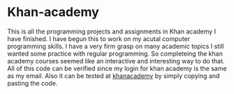 # Khan-academy
This is all the programming projects and assignments in Khan academy I have finished. I have begun this to work on my acutal computer programming skills. I have a very firm grasp on many academic topics I still wanted some practice with regular programming. So completeing the khan academy courses seemed like an interactive and interesting way to do that. All of this code can be verified since my login for khan academy is the same as my email. Also it can be tested at <a href="https://www.khanacademy.org/computer-programming/new/pjs" >khanacademy</a> by simply copying and pasting the code. 
